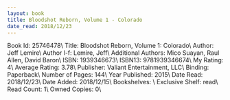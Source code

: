 ```yaml
---
layout: book
title: Bloodshot Reborn, Volume 1 - Colorado
date_read: 2018/12/23
---
```


Book Id: 25746478\ 
Title: Bloodshot Reborn, Volume 1: Colorado\ 
Author: Jeff Lemire\ 
Author l-f: Lemire, Jeff\ 
Additional Authors: Mico Suayan, Raul Allen, David Baron\ 
ISBN: 1939346673\ 
ISBN13: 9781939346674\ 
My Rating: 4\ 
Average Rating: 3.78\ 
Publisher: Valiant Entertainment, LLC\ 
Binding: Paperback\ 
Number of Pages: 144\ 
Year Published: 2015\ 
Date Read: 2018/12/23\ 
Date Added: 2018/12/15\ 
Bookshelves: \ 
Exclusive Shelf: read\ 
Read Count: 1\ 
Owned Copies: 0\ 

